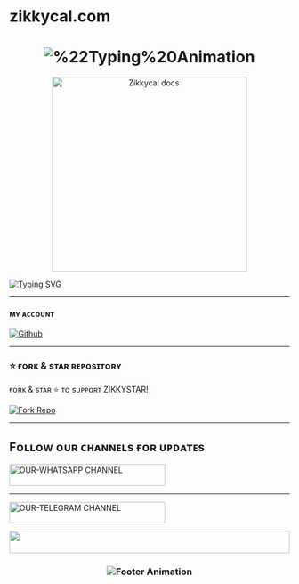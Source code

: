 # zikkycal.com
<!-- Glowing Header -->

<h1 align="center">
  <img src="https://readme-typing-svg.herokuapp.com/?font=Fira+Code&size=25&duration=3000&color=00FF00&background=000000&center=true&vCenter=true&width=600&lines=ZIKKY.CAL+%F0%9F%8C%9F;%F0%9F%94%A5+The+Best+Simple+Calculator+Across+The+Globe;%F0%9F%92%BB+Crafted+by+ZIKKYSTAR%20%F0%9F%A5%82;%E2%9A%A1+Next-Generation+Reliable"alt="%22Typing%20Animation">
</h1>

<!-- Banner Image -->
<p align="center">
  <a href="https://github.com/zikky0001-droid/zikkycal.com">
    <img alt="Zikkycal docs" height="350" src="https://encrypted-tbn0.gstatic.com/images?q=tbn:ANd9GcShXydRXBzevNkTBZ0FkIQuPLzbxNvv-Eb3HC4ATql0gA&s=10">
  </a>
</p>

[![Typing SVG](https://readme-typing-svg.herokuapp.com?font=Rockstar-ExtraBold&color=blue&lines=PLEASE+FORK+THE+REPO+FOR+MORE+UPDATES)](https://git.io/typing-svg)
>

---
<h4 align="left"> ᴍʏ ᴀᴄᴄᴏᴜɴᴛ</h4>
<p align="left">
<a href='https://github.com/zikky0001-droid' target="_blank"><img alt='Github' src='https://img.shields.io/badge/-Github%20Follow-blue?style=for-the-badge&logo=github&logoColor=white'/></a>
</p>


</details>

---



### ⭐ ғᴏʀᴋ & sᴛᴀʀ ʀᴇᴘᴏsɪᴛᴏʀʏ
ғᴏʀᴋ & sᴛᴀʀ ⭐ ᴛᴏ sᴜᴘᴘᴏʀᴛ ZIKKYSTAR!

[![Fork Repo](https://img.shields.io/badge/Github-Fork%20Repo-red?style=for-the-badge&logo=Github)](https://github.com/zikky0001-droid/zikkycal.com/fork)

---
## Fᴏʟʟᴏᴡ ᴏᴜʀ ᴄʜᴀɴɴᴇʟs ғᴏʀ ᴜᴘᴅᴀᴛᴇs


 <a href="https://whatsapp.com/channel/0029VbBZvOz2ZjCqKD7IXe0e"><img title="OUR-WHATSAPP CHANNEL" src="https://img.shields.io/badge/OUR-WHATSAPP CHANNEL-h?color=green&style=for-the-badge&logo=whatsapp" width="280" height="38.45"/></a></p>
 
 ---
 
 <a href="https://t.me/zikkycal"><img title="OUR-TELEGRAM CHANNEL" src="https://img.shields.io/badge/OUR-TELEGRAM CHANNEL-h?color=blue&style=for-the-badge&logo=telegram" width="280" height="38.45"/></a></p>


  </a>
</p>
<!-- Glowing Footer -->
<p align="center">
  <img src="https://i.imgur.com/dBaSKWF.gif" height="40" width="100%">
</p>

<h3 align="center">
  <img src="https://readme-typing-svg.herokuapp.com?font=Fira+Code&size=20&duration=3000&color=FFFFFF&background=000000&center=true&vCenter=true&width=600&lines=Zikky.cal+Calculator+Edition+by+ZIKKY+🥂;⚡+The+Best+Simple+Calculator+All+Over+The+Globe" alt="Footer Animation">
</h3>

